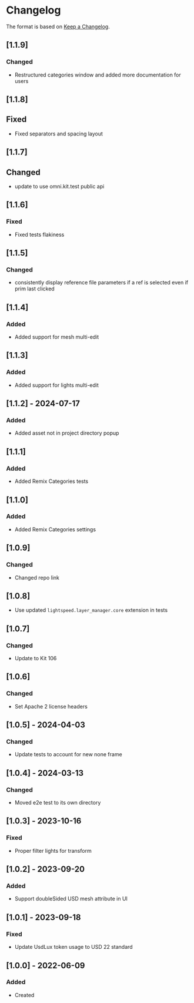 # Changelog
The format is based on [Keep a Changelog](https://keepachangelog.com/en/1.0.0/).

## [1.1.9]
### Changed
- Restructured categories window and added more documentation for users

## [1.1.8]
## Fixed
- Fixed separators and spacing layout

## [1.1.7]
## Changed
- update to use omni.kit.test public api

## [1.1.6]
### Fixed
- Fixed tests flakiness

## [1.1.5]
### Changed
- consistently display reference file parameters if a ref is selected even if prim last clicked

## [1.1.4]
### Added
- Added support for mesh multi-edit

## [1.1.3]
### Added
- Added support for lights multi-edit

## [1.1.2] - 2024-07-17
### Added
- Added asset not in project directory popup

## [1.1.1]
### Added
- Added Remix Categories tests

## [1.1.0]
### Added
- Added Remix Categories settings

## [1.0.9]
### Changed
- Changed repo link

## [1.0.8]
- Use updated `lightspeed.layer_manager.core` extension in tests

## [1.0.7]
### Changed
- Update to Kit 106

## [1.0.6]
### Changed
- Set Apache 2 license headers

## [1.0.5] - 2024-04-03
### Changed
- Update tests to account for new none frame

## [1.0.4] - 2024-03-13
### Changed
- Moved e2e test to its own directory

## [1.0.3] - 2023-10-16
### Fixed
- Proper filter lights for transform

## [1.0.2] - 2023-09-20
### Added
- Support doubleSided USD mesh attribute in UI

## [1.0.1] - 2023-09-18
### Fixed
- Update UsdLux token usage to USD 22 standard

## [1.0.0] - 2022-06-09
### Added
- Created
